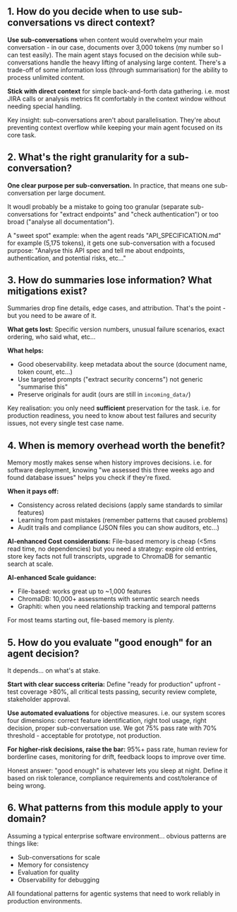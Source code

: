 ## 1. How do you decide when to use sub-conversations vs direct context?

**Use sub-conversations** when content would overwhelm your main conversation - in our case, documents over 3,000 tokens (my number so I can test easily). The main agent stays focused on the decision while sub-conversations handle the heavy lifting of analysing large content. There's a trade-off of some information loss (through summarisation) for the ability to process unlimited content.

**Stick with direct context** for simple back-and-forth data gathering. i.e. most JIRA calls or analysis metrics fit comfortably in the context window without needing special handling.

Key insight: sub-conversations aren't about parallelisation. They're about preventing context overflow while keeping your main agent focused on its core task.

## 2. What's the right granularity for a sub-conversation?

**One clear purpose per sub-conversation.** In practice, that means one sub-conversation per large document.

It woudl probably be a mistake to going too granular (separate sub-conversations for "extract endpoints" and "check authentication") or too broad ("analyse all documentation").

A "sweet spot" example: when the agent reads "API_SPECIFICATION.md" for example (5,175 tokens), it gets one sub-conversation with a focused purpose: "Analyse this API spec and tell me about endpoints, authentication, and potential risks, etc..."

## 3. How do summaries lose information? What mitigations exist?

Summaries drop fine details, edge cases, and attribution. That's the point - but you need to be aware of it.

**What gets lost:** Specific version numbers, unusual failure scenarios, exact ordering, who said what, etc...

**What helps:**

- Good obeservability. keep metadata about the source (document name, token count, etc...)
- Use targeted prompts ("extract security concerns") not generic "summarise this"
- Preserve originals for audit (ours are still in `incoming_data/`)

Key realisation: you only need **sufficient** preservation for the task. i.e. for production readiness, you need to know about test failures and security issues, not every single test case name.

## 4. When is memory overhead worth the benefit?

Memory mostly makes sense when history improves decisions. i.e. for software deployment, knowing "we assessed this three weeks ago and found database issues" helps you check if they're fixed.

**When it pays off:**

- Consistency across related decisions (apply same standards to similar features)
- Learning from past mistakes (remember patterns that caused problems)
- Audit trails and compliance (JSON files you can show auditors, etc...)

**AI-enhanced Cost considerations:**
File-based memory is cheap (<5ms read time, no dependencies) but you need a strategy: expire old entries, store key facts not full transcripts, upgrade to ChromaDB for semantic search at scale.

**AI-enhanced Scale guidance:**

- File-based: works great up to ~1,000 features
- ChromaDB: 10,000+ assessments with semantic search needs
- Graphiti: when you need relationship tracking and temporal patterns

For most teams starting out, file-based memory is plenty.

## 5. How do you evaluate "good enough" for an agent decision?

It depends... on what's at stake.

**Start with clear success criteria:** Define "ready for production" upfront - test coverage >80%, all critical tests passing, security review complete, stakeholder approval.

**Use automated evaluations** for objective measures. i.e. our system scores four dimensions: correct feature identification, right tool usage, right decision, proper sub-conversation use. We got 75% pass rate with 70% threshold - acceptable for prototype, not production.

**For higher-risk decisions, raise the bar:** 95%+ pass rate, human review for borderline cases, monitoring for drift, feedback loops to improve over time.

Honest answer: "good enough" is whatever lets you sleep at night. Define it based on risk tolerance, compliance requirements and cost/tolerance of being wrong.

## 6. What patterns from this module apply to your domain?

Assuming a typical enterprise software environment... obvious patterns are things like:

- Sub-conversations for scale
- Memory for consistency
- Evaluation for quality
- Observability for debugging

All foundational patterns for agentic systems that need to work reliably in production environments.